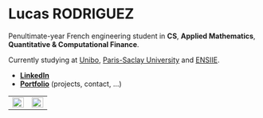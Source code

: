 # Lucas RODRIGUEZ

Penultimate-year French engineering student in **CS**, **Applied Mathematics**, **Quantitative & Computational Finance**.

Currently studying at [Unibo](https://www.unibo.it/), [Paris-Saclay University](https://www.universite-paris-saclay.fr/en) and [ENSIIE](https://www.ensiie.fr/).

- **[LinkedIn](https://linkedin.com/in/lcsrodriguez)** 
- **[Portfolio](https://lcsrodriguez.github.io/)** (projects, contact, ...)

<table>
  <tr><td valign="top" width="50%">
    <img src="https://github-readme-stats.vercel.app/api?username=lcsrodriguez&show_icons=true&count_private=true&hide_border=true" align="left" style="width: 100%" /> 
  </td>
  <td valign="top" width="50%">
    <img src="https://github-readme-stats.vercel.app/api/top-langs/?username=lcsrodriguez&hide=html,css,hack&exclude_repo=ENSIIE_S2_PROJET_MATHS&hide_border=true&layout=compact&langs_count=6" align="left" style="width: 100%" />
  </td>
 </tr>
</table>  
